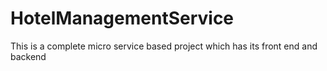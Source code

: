 # HotelManagementService
This is a complete micro service based project which has its front end and backend
